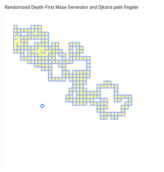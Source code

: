 Randomized Depth-First Maze Generator and Djkstra path fingder


![alt text](https://github.com/JiayouQin/Python-projects/blob/master/13%20Random%20Maze%20with%20Djkstra%20path%20finder/djkstra_40x40.gif?raw=true)

